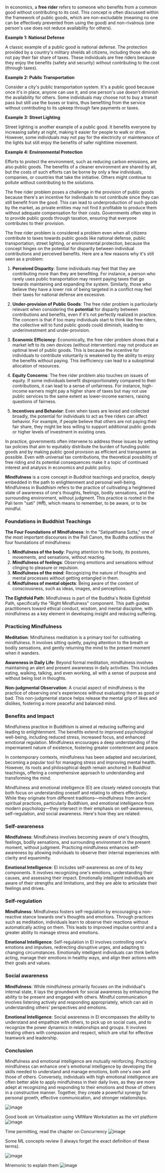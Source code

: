 In economics, a **free rider** refers to someone who benefits from a common good without contributing to its cost. This concept is often discussed within the framework of public goods, which are non-excludable (meaning no one can be effectively prevented from using the good) and non-rivalrous (one person's use does not reduce availability for others).

**Example 1: National Defense**

A classic example of a public good is national defense. The protection provided by a country's military shields all citizens, including those who do not pay their fair share of taxes. These individuals are free riders because they enjoy the benefits (safety and security) without contributing to the cost (through taxes).

**Example 2: Public Transportation**

Consider a city's public transportation system. It's a public good because once it's in place, anyone can use it, and one person's use doesn't diminish the availability for others. Some individuals may choose not to buy a transit pass but still use the buses or trains, thus benefiting from the service without contributing to its upkeep through fare payments or taxes.

**Example 3: Street Lighting**

Street lighting is another example of a public good. It benefits everyone by increasing safety at night, making it easier for people to walk or drive. However, some individuals may not pay for the electricity or maintenance of the lights but still enjoy the benefits of safer nighttime movement.

**Example 4: Environmental Protection**

Efforts to protect the environment, such as reducing carbon emissions, are also public goods. The benefits of a cleaner environment are shared by all, but the costs of such efforts can be borne by only a few individuals, companies, or countries that take the initiative. Others might continue to pollute without contributing to the solutions.

The free rider problem poses a challenge in the provision of public goods because there's an incentive for individuals to not contribute since they can still benefit from the good. This can lead to underproduction of such goods by the market, as private entities may not find it profitable to produce them without adequate compensation for their costs. Governments often step in to provide public goods through taxation, ensuring that everyone contributes to their provision.

The free rider problem is considered a problem even when all citizens contribute to taxes towards public goods like national defense, public transportation, street lighting, or environmental protection, because the concept hinges on the potential for disparity between individual contributions and perceived benefits. Here are a few reasons why it's still seen as a problem:

1. **Perceived Disparity**: Some individuals may feel that they are contributing more than they are benefiting. For instance, a person who rarely uses public transportation may resent paying taxes that go towards maintaining and expanding the system. Similarly, those who believe they have a lower risk of being targeted in a conflict may feel their taxes for national defense are excessive.

2. **Under-provision of Public Goods**: The free rider problem is particularly relevant when considering the **potential** for disparity between contributions and benefits, even if it's not perfectly realized in practice. The concern is that if too many individuals start to think like free riders, the collective will to fund public goods could diminish, leading to underinvestment and under-provision.

3. **Economic Efficiency**: Economically, the free rider problem shows that a market left to its own devices (without intervention) may not produce an optimal level of public goods. This is because the incentive for individuals to contribute voluntarily is weakened by the ability to enjoy the benefits without paying. This inefficiency can lead to a suboptimal allocation of resources.

4. **Equity Concerns**: The free rider problem also touches on issues of equity. If some individuals benefit disproportionately compared to their contributions, it can lead to a sense of unfairness. For instance, high-income earners might pay a higher share of taxes but may not use public services to the same extent as lower-income earners, raising questions of fairness.

5. **Incentives and Behavior**: Even when taxes are levied and collected broadly, the potential for individuals to act as free riders can affect behavior. For example, if people believe that others are not paying their fair share, they might be less willing to support additional public goods or higher levels of investment in existing ones.

In practice, governments often intervene to address these issues by setting tax policies that aim to equitably distribute the burden of funding public goods and by making public good provision as efficient and transparent as possible. Even with universal tax contributions, the theoretical possibility of free riding and its potential consequences make it a topic of continued interest and analysis in economics and public policy.

**Mindfulness** is a core concept in Buddhist teachings and practice, deeply embedded in the path to enlightenment and personal well-being. Mindfulness in Buddhism refers to the practice of cultivating a heightened state of awareness of one's thoughts, feelings, bodily sensations, and the surrounding environment, without judgment. This practice is rooted in the Pali term "sati" (सती), which means to remember, to be aware, or to be mindful.

### Foundations in Buddhist Teachings

**The Four Foundations of Mindfulness**: In the "Satipatthana Sutta," one of the most important discourses in the Pali Canon, the Buddha outlines the four foundations of mindfulness:

1. **Mindfulness of the body**: Paying attention to the body, its postures, movements, and sensations, without reacting.
2. **Mindfulness of feelings**: Observing emotions and sensations without clinging to pleasure or repulsion.
3. **Mindfulness of the mind**: Recognizing the nature of thoughts and mental processes without getting entangled in them.
4. **Mindfulness of mental objects**: Being aware of the content of consciousness, such as ideas, images, and perceptions.

**The Eightfold Path**: Mindfulness is part of the Buddha's Noble Eightfold Path, specifically the "Right Mindfulness" component. This path guides practitioners toward ethical conduct, wisdom, and mental discipline, with mindfulness as a key element in developing insight and reducing suffering.

### Practicing Mindfulness

**Meditation**: Mindfulness meditation is a primary tool for cultivating mindfulness. It involves sitting quietly, paying attention to the breath or bodily sensations, and gently returning the mind to the present moment when it wanders.

**Awareness in Daily Life**: Beyond formal meditation, mindfulness involves maintaining an alert and present awareness in daily activities. This includes eating, walking, talking, and even working, all with a sense of purpose and without being lost in thoughts.

**Non-judgmental Observation**: A crucial aspect of mindfulness is the practice of observing one's experiences without evaluating them as good or bad. This non-judgmental stance helps release the mental grip of likes and dislikes, fostering a more peaceful and balanced mind.

### Benefits and Impact

Mindfulness practice in Buddhism is aimed at reducing suffering and leading to enlightenment. The benefits extend to improved psychological well-being, including reduced stress, increased focus, and enhanced emotional regulation. Mindfulness encourages a deep understanding of the impermanent nature of existence, fostering greater contentment and peace.

In contemporary contexts, mindfulness has been adapted and secularized, becoming a popular tool for managing stress and improving mental health. However, its roots and philosophical depth remain anchored in Buddhist teachings, offering a comprehensive approach to understanding and transforming the mind.

Mindfulness and emotional intelligence (EI) are closely related concepts that both focus on understanding oneself and relating to others effectively. While they originate from different traditions—mindfulness from ancient spiritual practices, particularly Buddhism, and emotional intelligence from modern psychology—they intersect in their emphasis on self-awareness, self-regulation, and social awareness. Here's how they are related:

### Self-awareness

**Mindfulness**: Mindfulness involves becoming aware of one's thoughts, feelings, bodily sensations, and surrounding environment in the present moment, without judgment. Practicing mindfulness enhances self-awareness by allowing individuals to observe their internal experiences with clarity and equanimity.

**Emotional Intelligence**: EI includes self-awareness as one of its key components. It involves recognizing one's emotions, understanding their causes, and assessing their impact. Emotionally intelligent individuals are aware of their strengths and limitations, and they are able to articulate their feelings and drives.

### Self-regulation

**Mindfulness**: Mindfulness fosters self-regulation by encouraging a non-reactive stance towards one's thoughts and emotions. Through practices such as meditation, individuals learn to observe their reactions without automatically acting on them. This leads to improved impulse control and a greater ability to manage stress and emotions.

**Emotional Intelligence**: Self-regulation in EI involves controlling one's emotions and impulses, redirecting disruptive urges, and adapting to changing circumstances. Emotionally intelligent individuals can think before acting, manage their emotions in healthy ways, and align their actions with their goals and values.

### Social awareness

**Mindfulness**: While mindfulness primarily focuses on the individual's internal state, it lays the groundwork for social awareness by enhancing the ability to be present and engaged with others. Mindful communication involves listening actively and responding appropriately, which can aid in understanding others' perspectives and emotions.

**Emotional Intelligence**: Social awareness in EI encompasses the ability to understand and empathize with others, to pick up on social cues, and to recognize the power dynamics in relationships and groups. It involves treating others with compassion and respect, which are vital for effective teamwork and leadership.

### Conclusion

Mindfulness and emotional intelligence are mutually reinforcing. Practicing mindfulness can enhance one's emotional intelligence by developing the skills needed to understand and manage emotions, both one's own and those of others. Conversely, individuals with high emotional intelligence are often better able to apply mindfulness in their daily lives, as they are more adept at recognizing and responding to their emotions and those of others in a constructive manner. Together, they create a powerful synergy for personal growth, effective communication, and stronger relationships.



![image](https://github.com/user-attachments/assets/de3cfeca-b570-4c3c-8073-78e28a876584)

Good book on Virtualization using VMWare Workstation as the virt platform
![image](https://github.com/user-attachments/assets/60fc3d65-8401-4afa-b734-a89b2331ab4c)

Time permitting, read the chapter on Concurrency
![image](https://github.com/user-attachments/assets/68d815f7-09e9-4ab1-9079-8d776970bcb5)

Some ML concepts review (I always forget the exact definition of these terms).

![image](https://github.com/user-attachments/assets/809d04ec-b7a8-45f6-97c5-227de380b87b)

Mnemonic to explain them
![image](https://github.com/user-attachments/assets/3e7c9f4f-e17f-498d-a40d-b419709babcf)




